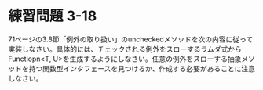 # 練習問題 3-18

71ページの3.8節「例外の取り扱い」のuncheckedメソッドを次の内容に従って実装しなさい。具体的には、チェックされる例外をスローするラムダ式からFunctiopn<T, U>を生成するようにしなさい。任意の例外をスローする抽象メソッドを持つ関数型インタフェースを見つけるか、作成する必要があることに注意しなさい。
